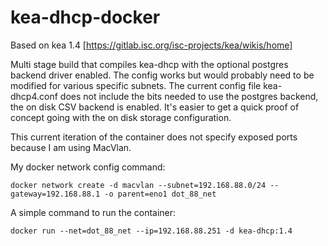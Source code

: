 # kea-dhcp-docker
Based on kea 1.4 [https://gitlab.isc.org/isc-projects/kea/wikis/home]

Multi stage build that compiles kea-dhcp with the optional postgres backend driver enabled.  The config works but
would probably need to be modified for various specific subnets.  The current config file kea-dhcp4.conf does not include the bits needed
to use the postgres backend, the on disk CSV backend is enabled.  It's easier to get a quick proof of concept going with the on disk storage
configuration.

This current iteration of the container does not specify exposed ports because I am using MacVlan.

My docker network config command:

`docker network create -d macvlan --subnet=192.168.88.0/24 --gateway=192.168.88.1 -o parent=eno1 dot_88_net`


A simple command to run the container:

`docker run --net=dot_88_net --ip=192.168.88.251 -d kea-dhcp:1.4`
